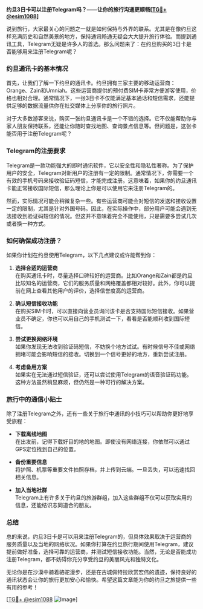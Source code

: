 **约旦3日卡可以注册Telegram吗？——让你的旅行沟通更顺畅[[TG💪+ @esim1088](https://t.me/s/esim1088)]**

说到旅行，大家最关心的问题之一就是如何保持与外界的联系。尤其是在像约旦这样充满历史和自然美景的地方，保持通讯畅通无疑会大大提升旅行体验。而提到通讯工具，Telegram无疑是许多人的首选。那么问题来了：在约旦购买的3日卡是否能够用来注册Telegram呢？

### 约旦通讯卡的基本情况

首先，让我们了解一下约旦的通讯卡。约旦拥有三家主要的移动运营商：Orange、Zain和Umniah。这些运营商提供的预付费SIM卡非常方便游客使用，价格也相对合理。通常情况下，一张3日卡不仅能满足基本通话和短信需求，还能提供足够的数据流量供你在社交媒体上分享你的旅行照片。

对于大多数游客来说，购买一张约旦通讯卡是一个不错的选择。它不仅能帮助你与家人朋友保持联系，还能让你随时查找地图、查询景点信息等。但问题是，这张卡能否用于注册Telegram呢？

### Telegram的注册要求

Telegram是一款功能强大的即时通讯软件，它以安全性和隐私性著称。为了保护用户的安全，Telegram对新用户的注册有一定的限制。通常情况下，你需要一个有效的手机号码来接收验证码短信，才能完成注册。这意味着，如果你的约旦通讯卡能正常接收国际短信，那么理论上你是可以使用它来注册Telegram的。

然而，实际情况可能会稍微复杂一些。有些运营商可能会对短信的发送和接收设置一定的限制，尤其是针对外国号码。因此，在实际操作中，部分用户可能会遇到无法接收到验证码短信的情况。但这并不意味着完全不能使用，只是需要多尝试几次或者换一种方式。

### 如何确保成功注册？

如果你计划在约旦使用Telegram，以下几点建议或许能帮到你：

1. **选择合适的运营商**  
   在购买通讯卡时，尽量选择口碑较好的运营商。比如Orange和Zain都是约旦比较知名的运营商，它们的服务质量和网络覆盖都相对较好。此外，你可以提前在网上查看其他用户的评价，选择信誉度高的运营商。

2. **确认短信接收功能**  
   在购买SIM卡时，可以直接向营业员询问该卡是否支持国际短信接收。如果营业员不确定，你也可以用自己的手机测试一下，看看是否能顺利收到国际短信。

3. **尝试更换网络环境**  
   如果你发现无法收到验证码短信，不妨换个地方试试。有时候信号不佳或网络拥堵可能会影响短信的接收。切换到一个信号更好的地方，重新尝试注册。

4. **考虑备用方案**  
   如果实在无法通过短信验证，还可以尝试使用Telegram的语音验证码功能。这种方法虽然稍显麻烦，但仍然是一种可行的解决方案。

### 旅行中的通信小贴士

除了注册Telegram之外，还有一些关于旅行中通讯的小技巧可以帮助你更好地享受旅程：

- **下载离线地图**  
  在出发前，记得下载好目的地的地图。即使没有网络连接，你依然可以通过GPS定位找到自己的位置。
  
- **备份重要信息**  
  将护照、机票等重要文件拍照存档，并上传到云端。一旦丢失，可以迅速找回相关信息。

- **加入当地社群**  
  Telegram上有许多关于约旦的旅游群组，加入这些群组不仅可以获取实用的信息，还能结识志同道合的朋友。

### 总结

总的来说，约旦3日卡是可以用来注册Telegram的，但具体效果取决于运营商的服务质量以及当地的网络状况。如果你打算在约旦旅行期间使用Telegram，建议提前做好准备，选择可靠的运营商，并测试短信接收功能。当然，无论是否能成功注册Telegram，都不妨碍你充分享受约旦的美丽风光和独特文化。

无论你是在沙漠中骑着骆驼漫步，还是在古城佩特拉欣赏宏伟的遗迹，保持良好的通讯状态会让你的旅行更加安心和愉快。希望这篇文章能为你的约旦之旅提供一些有用的参考！

[[TG💪+ @esim1088](https://t.me/s/esim1088) ![Image](https://i.postimg.cc/4NQfJmqS/Snipaste-2025-05-13-00-14-12.png)]